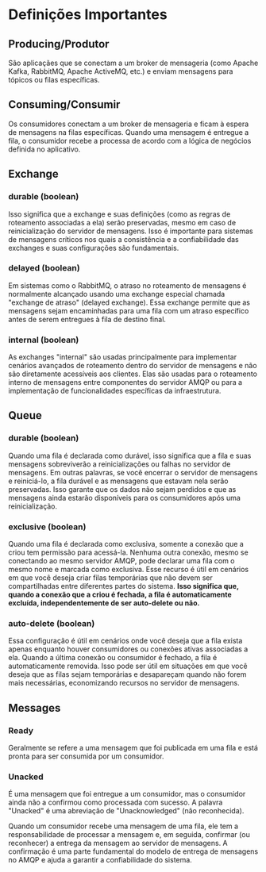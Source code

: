 # Definições Importantes

## Producing/Produtor

São aplicaçães que se conectam a um broker de mensageria (como Apache Kafka, RabbitMQ, Apache ActiveMQ, etc.) e enviam
mensagens para tópicos ou filas específicas.

## Consuming/Consumir

Os consumidores conectam a um broker de mensageria e ficam à espera de mensagens na filas específicas.
Quando uma mensagem é entregue a fila, o consumidor recebe a processa de acordo com a lógica de negócios definida no
aplicativo.

## Exchange

### durable (boolean)

Isso significa que a exchange e suas definições (como as regras de roteamento associadas a ela) serão preservadas, mesmo
em caso de reinicialização do servidor de mensagens. Isso é importante para sistemas de mensagens críticos nos quais a
consistência e a confiabilidade das exchanges e suas configurações são fundamentais.

### delayed (boolean)

Em sistemas como o RabbitMQ, o atraso no roteamento de mensagens é normalmente alcançado usando uma exchange especial
chamada "exchange de atraso" (delayed exchange). Essa exchange permite que as mensagens sejam encaminhadas para uma fila
com um atraso específico antes de serem entregues à fila de destino final.

### internal (boolean)

As exchanges "internal" são usadas principalmente para implementar cenários avançados de roteamento dentro do servidor
de mensagens e não são diretamente acessíveis aos clientes. Elas são usadas para o roteamento interno de mensagens entre
componentes do servidor AMQP ou para a implementação de funcionalidades específicas da infraestrutura.

## Queue

### durable (boolean)

Quando uma fila é declarada como durável, isso significa que a fila e suas mensagens sobreviverão a reinicializações ou
falhas no servidor de mensagens. Em outras palavras, se você encerrar o servidor de mensagens e reiniciá-lo, a fila
durável e as mensagens que estavam nela serão preservadas. Isso garante que os dados não sejam perdidos e que as
mensagens ainda estarão disponíveis para os consumidores após uma reinicialização.

### exclusive (boolean)

Quando uma fila é declarada como exclusiva, somente a conexão que a criou tem permissão para acessá-la. Nenhuma outra
conexão, mesmo se conectando ao mesmo servidor AMQP, pode declarar uma fila com o mesmo nome e marcada como exclusiva.
Esse recurso é útil em cenários em que você deseja criar filas temporárias que não devem ser compartilhadas entre
diferentes partes do sistema.
**Isso significa que, quando a conexão que a criou é fechada, a fila é automaticamente excluída, independentemente de ser
auto-delete ou não.**

### auto-delete (boolean)

Essa configuração é útil em cenários onde você deseja que a fila exista apenas enquanto houver consumidores ou conexões
ativas associadas a ela. Quando a última conexão ou consumidor é fechado, a fila é automaticamente removida. Isso pode
ser útil em situações em que você deseja que as filas sejam temporárias e desapareçam quando não forem mais necessárias,
economizando recursos no servidor de mensagens.

## Messages

### Ready

Geralmente se refere a uma mensagem que foi publicada em uma fila e está pronta para ser consumida por um consumidor.

### Unacked

É uma mensagem que foi entregue a um consumidor, mas o consumidor ainda não a confirmou como processada com sucesso.
A palavra "Unacked" é uma abreviação de "Unacknowledged" (não reconhecida).

Quando um consumidor recebe uma mensagem de uma fila, ele tem a responsabilidade de processar a mensagem e,
em seguida, confirmar (ou reconhecer) a entrega da mensagem ao servidor de mensagens.
A confirmação é uma parte fundamental do modelo de entrega de mensagens no AMQP e ajuda a garantir a confiabilidade do
sistema.
